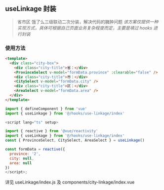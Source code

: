 ## useLinkage 封装

> 省市区 饿了么三级联动二次分装，解决代码的臃肿问题
> _该方案仅提供一种实现方式，具体可根据自己页面业务复杂程度而定，主要是填过 hooks 进行封装_

### 使用方法

```html
<template>
  <div class="city-box">
    <div class="city-title">省：</div>
    <ProvinceSelect v-model="formData.province" :clearable="false" />
    <div class="city-title">市：</div>
    <CitySelect v-model="formData.city" />
    <div class="city-title">区：</div>
    <AreaSelect v-model="formData.area" />
  </div>
</template>
```

```js
import { defineComponent } from 'vue'
import { useLinkage } from '@/hooks/use-linkage/index'

<script lang="ts" setup>

import { reactive } from '@vue/reactivity'
import { useLinkage } from '@/hooks/use-linkage/index'
const { ProvinceSelect, CitySelect, AreaSelect } = useLinkage()

const formData = reactive({
  province: '2',
  city: null,
  area: null
})
</script>;
```

详见 useLinkage/index.js 及 components/city-linkage/index.vue
